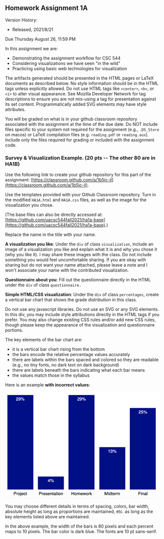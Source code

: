 ## Homework Assignment 1A

Version History: 

- Released, 2021/8/21

Due Thursday August 26, 11:59 PM


In this assignment we are:

- Demonstrating the assignment workflow for CSC 544
- Considering visualizations we have seen "in the wild"
- Practicing using basic web technologies for visualization

The artifacts generated should be presented in the HTML pages or LaTeX
documents as described below. No style information should be in the HTML tags
unless explicitly allowed. Do not use HTML tags like `<center>`, `<b>`, or
`<i>` to alter visual appearance. See Mozilla Developer Network for tag
descriptions to ensure you are not mis-using a tag for presentation against
its set content. Programmatically added SVG elements may have style
attributes.

You will be graded on what is in your github classroom repository associated
with the assignment at the time of the due date. Do NOT include files specific
to your system not required for the assignment (e.g., `.DS_Store` on macos) or
LaTeX compilation files (e.g. `reading.pdf` or `reading.aux`). Include only
the files required for grading or included with the assignment code.


### Survey & Visualization Example. (20 pts  -- The other 80 are in HA1B) 

Use the following link to create your github repository for this part of the
assignment: [https://classroom.github.com/a/1b5jc-il](https://classroom.github.com/a/1b5jc-il).


Use the templates provided with your Github Classroom repository. Turn in the
modified `HA1A.html` and `HA1A.css` files, as well as the image for the
visualization you chose.

(The base files can also be directly accessed at:
[https://github.com/uacsc544fall2021/ha1a-base](https://github.com/uacsc544fall2021/ha1a-base).)

Replace the name in the title with your name.

**A visualization you like**: Under the `div` of class `visualization`,
include an image of a visualization you like and explain what it is and why
you chose it (why you like it). I may share these images with the class. Do
not include something you would feel uncomfortable sharing. If you are okay
with sharing but do not want your name attached, please leave a note and I
won't associate your name with the contributed visualization. 

**Questionnaire about you**: Fill out the questionnaire directly in the HTML
under the `div` of class `questionnaire.` 

**Simple HTML/CSS visualization**: Under the `div` of class `percentages`,
create a vertical bar chart that shows the grade distribution in this
class. 

Do not use any javascript libraries. Do not use an SVG or any SVG elements. In
this div, you may include style attributions directly in the HTML tags if you
prefer. You may also change existing CSS rules and/or add new CSS rules,
though please keep the appearance of the visualization and questionnaire
portions.

The key elements of the bar chart are:

- it is a vertical bar chart rising from the bottom
- the bars encode the relative percentage values accurately
- there are labels within the bars spaced and colored so they are readable
  (e.g., no tiny fonts, no dark text on dark background)
- there are labels beneath the bars indicating what each bar means
- the values match those in the syllabus

Here is an example **with incorrect values**:

![](images/544-HA1A-Bars.png)

You may choose different details in terms of spacing, colors, bar width,
absolute height as long as proportions are maintained, etc. as long as the key
elements listed above are maintained.

In the above example, the width of the bars is 80 pixels and each percent maps
to 10 pixels. The bar color is dark blue. The fonts are 10 pt sans-serif.





